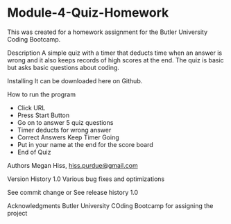 # Module-4-Quiz-Homework

This was created for a homework assignment for the Butler University Coding Bootcamp.

Description
A simple quiz with a timer that deducts time when an answer is wrong and it also keeps records of high scores at the end. The quiz is basic but asks basic questions about coding.


Installing
It can be downloaded here on Github. 


How to run the program
- Click URL 
- Press Start Button 
- Go on to answer 5 quiz questions 
- Timer deducts for wrong answer 
- Correct Answers Keep Timer Going 
- Put in your name at the end for the score board 
- End of Quiz 


Authors
Megan Hiss, hiss.purdue@gmail.com 



Version History
1.0
Various bug fixes and optimizations

See commit change or See release history
1.0


Acknowledgments
Butler University COding Bootcamp for assigning the project 
